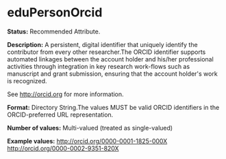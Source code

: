 ---
---

#  eduPersonOrcid

**Status:** Recommended Attribute.

**Description:** A persistent, digital identifier that uniquely identify the contributor from every other researcher.The ORCID identifier supports automated linkages between the account holder and his/her professional activities through integration in key research work-flows such as manuscript and grant submission, ensuring that the account holder's work is recognized.

See http://orcid.org for more information.

**Format:** Directory String.The values MUST be valid ORCID identifiers in the ORCID-preferred URL representation.

**Number of values:** Multi-valued (treated as single-valued)


**Example values:** 
http://orcid.org/0000-0001-1825-000X
http://orcid.org/0000-0002-9351-820X